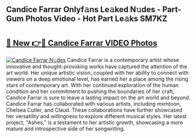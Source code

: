 ## Candice Farrar Onlyf𝚊ns Le𝚊ked N𝚞des - Part-Gum Photos Video - Hot Part Le𝚊ks SM7KZ

# <h2><a href="http://ac49437.deff.icu/?id=Candice+Farrar">🔗 New 👉🔴 Candice Farrar VIDEO Photos</a></h2>

[![Candice Farrar N𝚞des](https://i.imgur.com/rIISA9y.gif)](http://ac49437.deff.icu/?id=Candice+Farrar)
Candice Farrar is a contemporary artist whose innovative and thought-provoking works have captured the attention of the art world. Her unique artistic vision, coupled with her ability to connect with viewers on a deep emotional level, has earned her a place among the rising stars of contemporary art. With her continued exploration of the human condition and her commitment to pushing the boundaries of her craft, Candice Farrar is sure to leave a lasting impact on the art world and beyond. Candice Farrar has collaborated with various artists, including mxmtoon, Chelsea Cutler, and Claud. These collaborations have further showcased her versatility and willingness to explore different musical styles. Her latest project, "Ashes," is a testament to her artistic growth, showcasing a more mature and introspective side of her songwriting.
